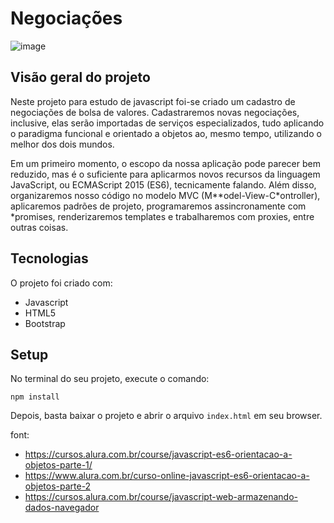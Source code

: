# Negociações

![image](https://user-images.githubusercontent.com/39086256/185241001-953e82c3-6646-4ed2-8aa1-e835f31bf681.png)

## Visão geral do projeto
Neste projeto para estudo de javascript foi-se criado um cadastro de negociações de bolsa de valores. Cadastraremos novas negociações, inclusive, elas serão importadas de serviços especializados, tudo aplicando o paradigma funcional e orientado a objetos ao, mesmo tempo, utilizando o melhor dos dois mundos.

Em um primeiro momento, o escopo da nossa aplicação pode parecer bem reduzido, mas é o suficiente para aplicarmos novos recursos da linguagem JavaScript, ou ECMAScript 2015 (ES6), tecnicamente falando. Além disso, organizaremos nosso código no modelo MVC (M**odel-View-C*ontroller), aplicaremos padrões de projeto, programaremos assincronamente com *promises, renderizaremos templates e trabalharemos com proxies, entre outras coisas.

## Tecnologias
O projeto foi criado com:
* Javascript
* HTML5
* Bootstrap

## Setup
No terminal do seu projeto, execute o comando:

`npm install`

Depois, basta baixar o projeto e abrir o arquivo `index.html` em seu browser.

font:
- https://cursos.alura.com.br/course/javascript-es6-orientacao-a-objetos-parte-1/
- https://www.alura.com.br/curso-online-javascript-es6-orientacao-a-objetos-parte-2
- https://cursos.alura.com.br/course/javascript-web-armazenando-dados-navegador
